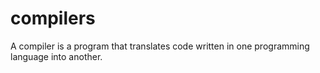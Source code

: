 # compilers
A compiler is a program that translates code written in one programming language into another.
